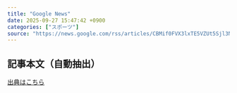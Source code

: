 ```yaml
---
title: "Google News"
date: 2025-09-27 15:47:42 +0900
categories: ["スポーツ"]
source: "https://news.google.com/rss/articles/CBMif0FVX3lxTE5VZUt5Sjl3NGFhZ0VIVzVDVkQwWmdYX05oYUZFZ24xZjhGamlrUmdVWUYxcmpjbVlzaUY3bEZGS0V5VWNoNEdudTd3QTFta3UzYzRBOGNwYzB2QVVrY3BLZEJ6UzFmbWEwQU9oQjNhN3p0S1hIR0FJY1IySkVGaEk?oc=5"
---
```


## 記事本文（自動抽出）
<body class="y0K44d EA71Tc" id="readabilityBody"></body>

[出典はこちら](https://news.google.com/rss/articles/CBMif0FVX3lxTE5VZUt5Sjl3NGFhZ0VIVzVDVkQwWmdYX05oYUZFZ24xZjhGamlrUmdVWUYxcmpjbVlzaUY3bEZGS0V5VWNoNEdudTd3QTFta3UzYzRBOGNwYzB2QVVrY3BLZEJ6UzFmbWEwQU9oQjNhN3p0S1hIR0FJY1IySkVGaEk?oc=5)
